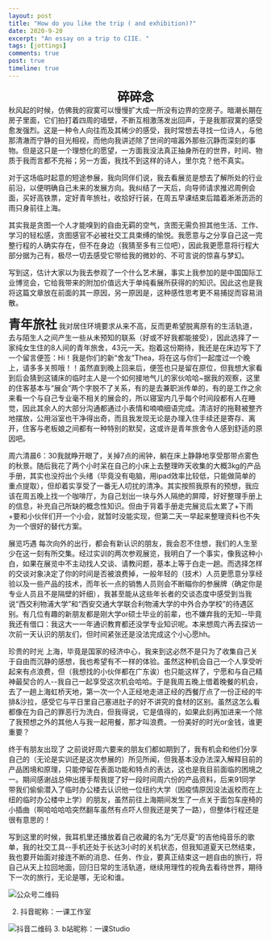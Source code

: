 ```yaml
---
layout: post
title: "How do you like the trip ( and exhibition)?"
date: 2020-9-20
excerpt: "An essay on a trip to CIIE. "
tags: [jottings]
comments: true
post: true
timeline: true
---
```

<b><center><font size="5" face="Segoe Script">碎碎念</font></center></b>
秋风起的时候，仿佛我的寂寞可以慢慢扩大成一所没有边界的空房子。暗潮长期在房子里面，它们拍打着四周的墙壁，不断互相激荡发出回声，于是我那寂寞的感受愈发强烈。这是一种令人向往而及其稀少的感受，我时常想去寻找一位诗人，与他那清澈而宁静的目光相视，而他向我讲述除了世间的喧嚣外那些沉静而深刻的事物。但是这只是一个理想化的愿望，一方面我没法真正抽身所在的世界，时间、物质于我而言都不充裕；另一方面，我找不到这样的诗人，里尔克？他不真实。

对于这场临时起意的短途参展，我向同伴们说，我去看展览是想去了解所处的行业前沿，以便明确自己未来的发展方向。我纠结了一天后，向导师请求推迟周例会面，买好高铁票，定好青年旅社，收拾好行装，在周五早课结束后踏着淅淅沥沥的雨只身前往上海。

其实我是贪图一个人才能嗅到的自由无羁的空气，贪图无需负担其他生活、工作、学习的轻松感，贪图感官不必被社交工具束缚的愉悦。我愿意与之分享自己这一完整行程的人确实存在，但不在身边（我猜至多有三位吧），因此我更愿意将行程大部分据为己有，极尽一切去感受它带给我的微妙的、不可言说的惊喜与梦幻。

写到这，估计大家以为我去参观了一个什么艺术展，事实上我参加的是中国国际工业博览会，它给我带来的附加价值远大于单纯看展所获得的的知识。因此这也是我将这篇文章放在前面的其一原因，另一原因是，这种感性思考更不易捕捉而容易消散。

<b><font size="5" face="Segoe Script">青年旅社</font></b>
我对居住环境要求从来不高，反而更希望脱离原有的生活轨道，去与陌生人之间产生一些从未预知的联系（好或不好我都能接受），因此选择了一家纯女生住的8人间的青年旅舍，43元一天。抱着这份期待，我还是在床边写下了一个留言便签：Hi！我是你们的新“舍友”Thea，将在这与你们一起度过一个晚上，请多多关照哦！！虽然直到晚上回来后，便签也只是留在原位，但我想大家看到后会猜到这铺床的临时主人是一个如何接地气儿的家伙哈哈~据我的观察，这里的住客基本与“展会”两个字脱不了关系，有的是去兼职派传单的，有的是工作之余来看一个与自己专业毫不相关的展会的，所以寝室内几乎每个时间段都有人在睡觉，因此其余人的大部分沟通都通过小表情和喃喃细语完成。清洁好的拖鞋被整齐地摆放，公用浴室也干净得出奇，而且我发现无论是办理入住手续还是寄存、离开，住客与老板娘之间都有一种特别的默契，这或许是青年旅舍令人感到舒适的原因吧。

周六清晨6：30我就睁开眼了，关掉7点的闹钟，躺在床上静静地享受那带点雾色的秋景。随后我花了两个小时呆在自己的小床上去整理昨天收集的大概3kg的产品手册，其实也没捋出个头绪（毕竟没有电脑，用ipad效率比较低，只能做简单的重点提取），但却着实享受了一番无人叨扰的清净。其实按照我原有的预想，我应该在周五晚上找一个咖啡厅，为自己划出一块与外人隔绝的屏障，好好整理手册上的信息，补充自己所缺的概念性知识。但由于背着手册走完展览后太累了+下雨+要和小伙伴们开一个小会，就暂时没能实现，但第二天一早起来整理资料也不失为一个很好的替代方案。

展览巧遇
每次向外的出行，都会有新认识的朋友，我会忍不住想，我们的人生至少在这一刻有所交集。经过实训的两次参观展览，我明白了一个事实，像我这种小白，如果在展览中不主动找人交谈、请教问题，基本上等于白走一趟。而选择怎样的交谈对象决定了你的时间是否被浪费掉，一般年轻的（技术）人员更愿意分享经验以及一些产品的技术，而年长一点的销售人员则会不断瞄你的参展牌（确定你是专业人员且不是隔壁的奸细），我甚至能从这些年长者的交谈态度中感受到当我说“西交利物浦大学”和“西安交通大学联合利物浦大学的中外合办学校”的待遇区别。有几位有趣的新朋友都是刚大学or硕士毕业的前辈，也不嫌弃我的无知--毕竟我还有借口：我这大一一年通识教育都还没学专业知识呢。本来想周六再去探访一次前一天认识的朋友们，但时间紧张还是没法完成这个小心愿hh。

珍贵的时光
上海，毕竟是国家的经济中心，我来到这必然不是只为了收集自己关于自由而沉静的感想，我也希望有不一样的体验。虽然这种机会自己一个人享受听起来有点浪费，但（我想找的小伙伴都在广东诶）也只能这样了，宁愿和与自己精神最契合的人--我自己一起享受这次机会哈哈。于是我周五晚上借着晚餐的机会，去了一趟上海虹桥天地，第一次一个人正经地走进正经的西餐厅点了一份正经的牛排&沙拉，感受它与平日里自己塞进肚子的好不讲究的食材的区别。虽然这怎么看都像在为自己的罪恶行为洗白，但我得说，它是值得的，如果此刻再加进来一个除了我预想之外的其他人与我一起用餐，那才叫浪费。一份美好的时光or金钱，谁更重要？

终于有朋友出现了
之前说好周六要来的朋友们都如期到了，我有机会和他们分享自己的（无论是实训还是这次参展的）所见所闻，但我基本没办法深入解释目前的产品困境和原理，只能停留在表面功能和特点的表达，这也是我目前面临的困境之一。期间感谢战总伸出援手帮我提了好一段时间周六份的产品资料，后来91同学带我们偷偷潜入了临时办公楼去认识他一位纽约大学（因疫情原因没法返校而在上纽的临时办公楼中上学）的朋友，虽然前往上海期间发生了一点关于面包车座椅的小插曲（啊哈哈哈哈突然翻车虽然有点吓人但我还是笑了一路），但整体行程还是很有意思的！

写到这里的时候，我耳机里还播放着自己收藏的名为“无尽夏”的吉他纯音乐的歌单，我的社交工具--手机还处于长达3小时的关机状态，但我知道夏天已然结束，我也要开始面对接连不断的消息、任务、作业，要真正结束这一趟自由的旅行，将自己从天上拉回地面，回归日常的生活轨道，继续用理性的视角去看待世界，期待下一次的旅行，无论是哪，无论和谁。


![公众号二维码](https://raw.githubusercontent.com/SUNRISINGGG/sunrisinggg.github.io/master/assets/img/一课工作室/一课工作室公众号.jpg "公众号二维码")

2. 抖音昵称：一课工作室

![抖音二维码](https://raw.githubusercontent.com/SUNRISINGGG/sunrisinggg.github.io/master/assets/img/一课工作室/一课工作室抖音.jpg "抖音二维码")
3. b站昵称：一课Studio

